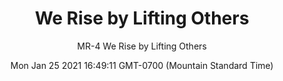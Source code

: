 ---
category: "wall_covering"
date: "Mon Jan 25 2021 16:49:11 GMT-0700 (Mountain Standard Time)"
description: "null"
designer: "Miles Regis"
href: "https://www.areaenvironments.com/miles-regis"
image_primary: "./img/MR+WeRise+black+letters+art+WEB.jpg"
image_secondary: "./img/MR+We+Rise+By+Lifting+Others+Interior+WEB.jpg"
image_thumb: "./img/Miles+Regis.png"
manufacturer: "Area Environments"
slug: "/manufacturers/area_environments/wall_covering/we_rise_by_lifting_others"
subtitle: "MR-4 We Rise by Lifting Others"
tags:
  - "area_environments"
  - "wall_covering"
title: "We Rise by Lifting Others"
---